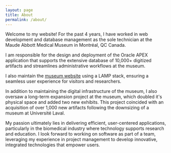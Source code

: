 ```yaml
---
layout: page
title: About
permalink: /about/
---
```


Welcome to my website! For the past 4 years, I have worked in web development and database management as the sole technician at the Maude Abbott Medical Museum in Montréal, QC Canada.

I am responsible for the design and deployment of the Oracle APEX application that supports the extensive database of 10,000+ digitized artifacts and streamlines administrative workflows at the museum.

I also maintain the [museum website](https://www.mcgill.ca/medicalmuseum/) using a LAMP stack, ensuring a seamless user experience for visitors and researchers.

In addition to maintaining the digital infrastructure of the museum, I also oversaw a long-term expansion project at the museum, which doubled it's physical space and added two new exhibits. This project coincided with an acquisition of over 1,000 new artifacts following the downsizing of a museum at Université Laval.

My passion ultimately lies in delivering efficient, user-centered applications, particularly in the biomedical industry where technology supports research and education. I look forward to working on software as part of a team, leveraging my experience in project management to develop innovative, integrated technologies that empower users.
